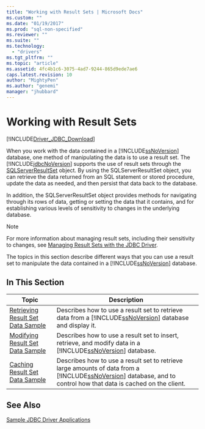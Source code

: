 ```yaml
---
title: "Working with Result Sets | Microsoft Docs"
ms.custom: ""
ms.date: "01/19/2017"
ms.prod: "sql-non-specified"
ms.reviewer: ""
ms.suite: ""
ms.technology: 
  - "drivers"
ms.tgt_pltfrm: ""
ms.topic: "article"
ms.assetid: 4fc4b1c6-3075-4ad7-9244-865d9ede7ae6
caps.latest.revision: 10
author: "MightyPen"
ms.author: "genemi"
manager: "jhubbard"
---
```

# Working with Result Sets
[!INCLUDE[Driver_JDBC_Download](../../../includes/driver_jdbc_download.md)]

  When you work with the data contained in a [!INCLUDE[ssNoVersion](../../../includes/ssnoversion_md.md)] database, one method of manipulating the data is to use a result set. The [!INCLUDE[jdbcNoVersion](../../../includes/jdbcnoversion_md.md)] supports the use of result sets through the [SQLServerResultSet](../../../connect/jdbc/reference/sqlserverresultset-class.md) object. By using the SQLServerResultSet object, you can retrieve the data returned from an SQL statement or stored procedure, update the data as needed, and then persist that data back to the database.  
  
 In addition, the SQLServerResultSet object provides methods for navigating through its rows of data, getting or setting the data that it contains, and for establishing various levels of sensitivity to changes in the underlying database.  
  
> [!NOTE]  
>  For more information about managing result sets, including their sensitivity to changes, see [Managing Result Sets with the JDBC Driver](../../../connect/jdbc/managing-result-sets-with-the-jdbc-driver.md).  
  
 The topics in this section describe different ways that you can use a result set to manipulate the data contained in a [!INCLUDE[ssNoVersion](../../../includes/ssnoversion_md.md)] database.  
  
## In This Section  
  
|Topic|Description|  
|-----------|-----------------|  
|[Retrieving Result Set Data Sample](../../../connect/jdbc/retrieving-result-set-data-sample.md)|Describes how to use a result set to retrieve data from a [!INCLUDE[ssNoVersion](../../../includes/ssnoversion_md.md)] database and display it.|  
|[Modifying Result Set Data Sample](../../../connect/jdbc/modifying-result-set-data-sample.md)|Describes how to use a result set to insert, retrieve, and modify data in a [!INCLUDE[ssNoVersion](../../../includes/ssnoversion_md.md)] database.|  
|[Caching Result Set Data Sample](../../../connect/jdbc/caching-result-set-data-sample.md)|Describes how to use a result set to retrieve large amounts of data from a [!INCLUDE[ssNoVersion](../../../includes/ssnoversion_md.md)] database, and to control how that data is cached on the client.|  
  
## See Also  
 [Sample JDBC Driver Applications](../../../connect/jdbc/sample-jdbc-driver-applications.md)  
  
  